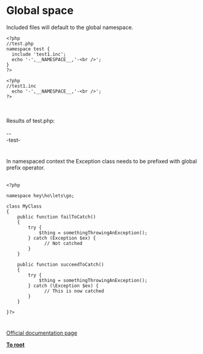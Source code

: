 # Global space



Included files will default to the global namespace.<br>

```
<?php
//test.php
namespace test {
  include 'test1.inc';
  echo '-',__NAMESPACE__,'-<br />';
}
?>
```




```
<?php
//test1.inc
  echo '-',__NAMESPACE__,'-<br />';
?>
```
<br><br>Results of test.php:<br><br>--<br>-test-  

#

In namespaced context the Exception class needs to be prefixed with global prefix operator.<br><br>

```
<?php

namespace hey\ho\lets\go;

class MyClass
{
    public function failToCatch()
    {
        try {
            $thing = somethingThrowingAnException();
        } catch (Exception $ex) {
              // Not catched
        }
    }

    public function succeedToCatch()
    {
        try {
            $thing = somethingThrowingAnException();
        } catch (\Exception $ex) {
              // This is now catched
        }
    }

}?>
```
  

#

[Official documentation page](https://www.php.net/manual/en/language.namespaces.global.php)

**[To root](/README.md)**